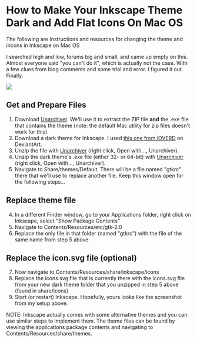 # How to Make Your Inkscape Theme Dark and Add Flat Icons On Mac OS

The following are Instructions and resources for changing the theme and incons in Inkscape on Mac OS

I searched high and low, forums big and small, and came up empty on this. Almost everyone said "you can't do it", which is actually not the case. With a few clues from blog comments and some trial and error. I figured it out. Finally.

![][image1]

[image1]: https://github.com/abirnie/inkscape-dark-theme-mac/blob/master/inkscape-dark-theme-mac.png

## Get and Prepare Files
1. Download [Unarchiver](http://unarchiver.c3.cx/unarchiver). We'll use it to extract the ZIP file **and** the .exe file that contains the theme (note: the default Mac utility for zip files doesn't work for this)
2. Download a dark theme for Inkscape. I used [this one from iOVERD](http://ioverd.deviantart.com/art/Inkscape-0-91-dark-theme-547919927) on DeviantArt.
3. Unzip the file with [Unarchiver](http://unarchiver.c3.cx/unarchiver) (right click, Open with..., Unarchiver).
4. Unzip the dark theme's .exe file (either 32- or 64-bit) with [Unarchiver](http://unarchiver.c3.cx/unarchiver) (right click, Open with..., Unarchiver).
5. Navigate to Share/themes/Default. There will be a file named "gtkrc" there that we'll use to replace another file. Keep this window open for the following steps...

## Replace theme file
4. In a different Finder window, go to your Applications folder, right click on Inkscape, select "Show Package Contents"
5. Navigate to Contents/Resources/etc/gtk-2.0
6. Replace the only file in that folder (named "gtkrc") with the file of the same name from step 5 above.

## Replace the icon.svg file (optional)
7. Now navigate to Contents/Resources/share/inkscape/icons
8. Replace the icons.svg file that is currently there with the icons.svg file from your new dark theme folder that you unzipped in step 5 above (found in share/icons)
9. Start (or restart) Inkscape. Hopefully, yours looks like the screenshot from my setup above. 


NOTE: Inkscape actually comes with some alternative themes and you can use similar steps to implement them. The theme files can be found by viewing the applications package contents and navigating to Contents/Resources/share/themes.


